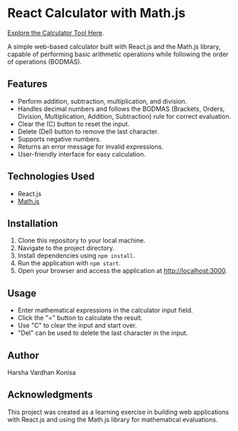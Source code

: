 # React Calculator with Math.js

[Explore the Calculator Tool Here](https://harshavardhankonisa.github.io/calculator-react/).

A simple web-based calculator built with React.js and the Math.js library, capable of performing basic arithmetic operations while following the order of operations (BODMAS).

## Features

- Perform addition, subtraction, multiplication, and division.
- Handles decimal numbers and follows the BODMAS (Brackets, Orders, Division, Multiplication, Addition, Subtraction) rule for correct evaluation.
- Clear the (C) button to reset the input.
- Delete (Del) button to remove the last character.
- Supports negative numbers.
- Returns an error message for invalid expressions.
- User-friendly interface for easy calculation.

## Technologies Used

- React.js
- [Math.js](https://mathjs.org/)

## Installation

1. Clone this repository to your local machine.
2. Navigate to the project directory.
3. Install dependencies using `npm install`.
4. Run the application with `npm start`.
5. Open your browser and access the application at [http://localhost:3000](http://localhost:3000).

## Usage

- Enter mathematical expressions in the calculator input field.
- Click the "=" button to calculate the result.
- Use "C" to clear the input and start over.
- "Del" can be used to delete the last character in the input.

## Author

Harsha Vardhan Konisa

## Acknowledgments

This project was created as a learning exercise in building web applications with React.js and using the Math.js library for mathematical evaluations.
